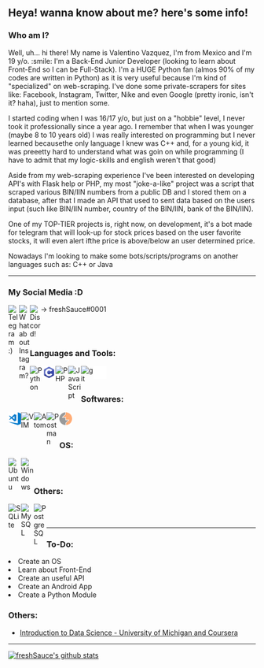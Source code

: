 ## Heya! wanna know about me? here's some info!

### Who am I?

<p>Well, uh... hi there! My name is Valentino Vazquez, I'm from Mexico and I'm 19 y/o. :smile: I'm a Back-End Junior Developer (looking to learn about Front-End so I can be Full-Stack). I'm a HUGE Python fan (almos 90% of my codes are written in Python) as it is very useful because I'm kind of "specialized" on web-scraping. I've done some private-scrapers for sites like: <bold>Facebook</bold>, <bold>Instagram</bold>, <bold>Twitter</bold>, <bold>Nike</bold> and even <bold>Google</bold> (pretty ironic, isn't it? haha), just to mention some.</p>

<p>I started coding when I was 16/17 y/o, but just on a "hobbie" level, I never took it professionally since a year ago. I remember that when I was younger (maybe 8 to 10 years old) I was really interested on programming but I never learned becausethe only language I knew was C++ and, for a young kid, it was preeetty hard to understand what was goin on while programming (I have to admit that my logic-skills and english weren't that good)</p>

<p>Aside from my web-scraping experience I've been interested on developing API's with Flask help or PHP, my most "joke-a-like" project was a script that scraped various BIN/IIN numbers from a public DB and I stored them on a database, after that I made an API that used to sent data based on the users input (such like BIN/IIN number, country of the BIN/IIN, bank of the BIN/IIN).</p>

<p>One of my TOP-TIER projects is, right now, on development, it's a bot made for telegram that will look-up for stock prices based on the user favorite stocks, it will even alert ifthe price is above/below an user determined price.</p>

<p>Nowadays I'm looking to make some bots/scripts/programs on another languages such as: C++ or Java</p>

---

### My Social Media :D

<a href="https://t.me/freshSauce" target="_blank"><img align="left" alt="Telegram :)" width="22px" src="https://camo.githubusercontent.com/f4b401dd7cd9b7840fd31acafd49e151a80e4c9600bf219934461b96dd98e013/68747470733a2f2f6564656e742e6769746875622e696f2f537570657254696e7949636f6e732f696d616765732f7376672f74656c656772616d2e737667" /></a>
<a href="https://www.instagram.com/vvazquez01/" target="_blank"><img align="left" alt="What about Instagram?" width="22px" src="https://camo.githubusercontent.com/c9dacf0f25a1489fdbc6c0d2b41cda58b77fa210a13a886d6f99e027adfbd358/68747470733a2f2f6564656e742e6769746875622e696f2f537570657254696e7949636f6e732f696d616765732f7376672f696e7374616772616d2e737667" /></a>
<p><img align="left" alt="Discord!" width="22px" src="https://camo.githubusercontent.com/79fcdc7c43f1a1d7c175827976ffee8177814a016fb1b9578ff70f1aef759578/68747470733a2f2f6564656e742e6769746875622e696f2f537570657254696e7949636f6e732f696d616765732f7376672f646973636f72642e737667" />-> freshSauce#0001</p>

<br />
<br/>

### Languages and Tools:

<a href="https://www.python.org" target="_blank"> <img align="left" alt="Python" width="26px" src="https://camo.githubusercontent.com/aa96ee3a3352c9c3c2161d3e95698d0885a277ab85d617fe77912627d37a3959/68747470733a2f2f6564656e742e6769746875622e696f2f537570657254696e7949636f6e732f696d616765732f7376672f707974686f6e2e737667"/> </a>
<a href="https://www.cprogramming.com/" target="_blank"> <img align="left" alt="C" width="26px" src="https://github.com/Aakarsh-B/trying-repos/blob/master/c-programming.png"/> </a>
<a href="https://www.php.net" target="_blank"> <img align="left" alt="PHP" width="26px" src="https://camo.githubusercontent.com/b71df4fcf19980b56b49c963638df23b5d1d2b9e9e487548649651f2f3e1d603/68747470733a2f2f6564656e742e6769746875622e696f2f537570657254696e7949636f6e732f696d616765732f7376672f7068702e737667"/> </a>
<a href="https://developer.mozilla.org/es/docs/Web/JavaScript" target="_blank"> <img align="left" alt="JavaScript" width="26px" src="https://camo.githubusercontent.com/9496882abd182958bcea4238ab44f7eb8928d7a4144c150f18f6c55ceb9b4490/68747470733a2f2f6564656e742e6769746875622e696f2f537570657254696e7949636f6e732f696d616765732f7376672f6a6176617363726970742e737667">
<a href="https://git-scm.com/" target="_blank"> <img align="left" alt="git" width="26px" src="https://www.vectorlogo.zone/logos/git-scm/git-scm-icon.svg"/> </a>
<img align="left" alt="GitHub" width="26px" src="https://github.com/Aakarsh-B/trying-repos/blob/master/github.svg" />
<br />
<br />
### Softwares:

<img align="left" alt="Visual Studio Code" width="26px" src="https://raw.githubusercontent.com/github/explore/80688e429a7d4ef2fca1e82350fe8e3517d3494d/topics/visual-studio-code/visual-studio-code.png" />
<a href="https://www.vim.org/" target="_blank"> <img align="left" alt="VIM" width="26px" src="https://cdn.worldvectorlogo.com/logos/vim.svg"/> </a> 
<a href="https://atom.io/" target="_blank"> <img align="left" alt="Atom" width="26px" src="https://cdn.worldvectorlogo.com/logos/atom-4.svg"/> </a> 
<a href="https://www.postman.com/" target="_blank"> <img align="left" alt="Postman" width="26px" src="https://www.vectorlogo.zone/logos/getpostman/getpostman-icon.svg"/> </a>
<a href="https://portswigger.net/burp" target="_blank"> <img align="left" alt="Burp Suite" width="26px" src="https://raw.githubusercontent.com/freshSauce/freshSauce/9ff85504a0514e7c3fa57e860c0504e274323cb9/icons/method-draw-image.svg"/> </a>
  
<br />
<br />
  
### OS:
<img align="left" alt="Ubuntu" width="26px" src="https://camo.githubusercontent.com/c100a44b540f6bcea3f7bae169d5f75b44e8994a83deeaf2e9b7e7f9523c8bd3/68747470733a2f2f6564656e742e6769746875622e696f2f537570657254696e7949636f6e732f696d616765732f7376672f7562756e74752e737667"/> 
<img align="left" alt="Windows" width="26px" src="https://camo.githubusercontent.com/05eece38536aac5c8437e2cb46362e545443a80922c5e28463530726a6d186ac/68747470733a2f2f6564656e742e6769746875622e696f2f537570657254696e7949636f6e732f696d616765732f7376672f77696e646f77732e737667"/>
  
<br />
<br />
  
### Others:

<img align="left" alt="SQLite" width="26px" src="https://cdn.worldvectorlogo.com/logos/sqlite.svg"/>
<img align="left" alt="MySQL" width="26px" src="https://cdn.worldvectorlogo.com/logos/mysql-6.svg"/>
<img align="left" alt="PostgreSQL" width="26px" src="https://cdn.worldvectorlogo.com/logos/postgresql.svg"/>


<br />
<br />

---
  
### To-Do:
  <li>Create an OS</li>
  <li>Learn about Front-End</li>
  <li>Create an useful API</li>
  <li>Create an Android App</li>
  <li>Create a Python Module</li>

### Others:

  * <a href='https://coursera.org/share/91ae0d171ba05840a368b66ff9472e14'>Introduction to Data Science - University of Michigan and Coursera</a>
  
---
[![freshSauce's github stats](https://github-readme-stats.vercel.app/api?username=freshSauce&show_icons=true&theme=dracula&include_all_commits=true&count_private=true&line_height=20)](https://github.com/freshSauce)
